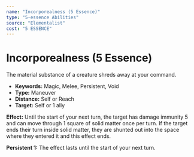 ```yaml
---
name: "Incorporealness (5 Essence)"
type: "5-essence Abilities"
source: "Elementalist"
cost: "5 ESSENCE"
---
```


# Incorporealness (5 Essence)

The material substance of a creature shreds away at your command.

- **Keywords:** Magic, Melee, Persistent, Void
- **Type:** Maneuver
- **Distance:** Self or Reach
- **Target:** Self or 1 ally

**Effect:** Until the start of your next turn, the target has damage immunity 5 and can move through 1 square of solid matter once per turn. If the target ends their turn inside solid matter, they are shunted out into the space where they entered it and this effect ends.

**Persistent 1:** The effect lasts until the start of your next turn.
